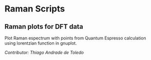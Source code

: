 # Raman Scripts
## Raman plots for DFT data

Plot Raman espectrum with points from Quantum Espresso calculation using lorentzian function in gnuplot.

_Contributor: Thiago Andrade de Toledo_
